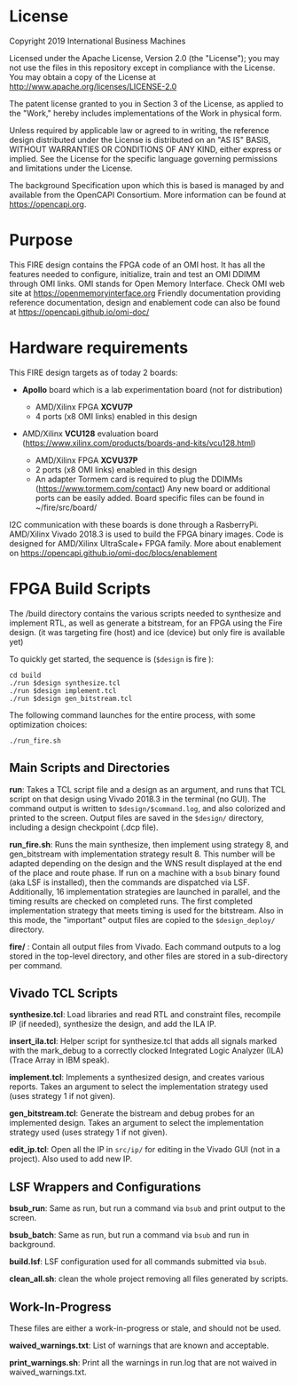 # License

Copyright 2019 International Business Machines

Licensed under the Apache License, Version 2.0 (the "License");
you may not use the files in this repository except in compliance with the License.
You may obtain a copy of the License at
http://www.apache.org/licenses/LICENSE-2.0 

The patent license granted to you in Section 3 of the License, as applied
to the "Work," hereby includes implementations of the Work in physical form.  

Unless required by applicable law or agreed to in writing, the reference design
distributed under the License is distributed on an "AS IS" BASIS,
WITHOUT WARRANTIES OR CONDITIONS OF ANY KIND, either express or implied.
See the License for the specific language governing permissions and
limitations under the License.

The background Specification upon which this is based is managed by and available from
the OpenCAPI Consortium.  More information can be found at https://opencapi.org.

# Purpose

This FIRE design contains the FPGA code of an OMI host. It has all the features needed to 
configure, initialize, train and test an OMI DDIMM through OMI links.
OMI stands for Open Memory Interface. Check OMI web site at https://openmemoryinterface.org
Friendly documentation providing reference documentation, design and enablement code 
can also be found at https://opencapi.github.io/omi-doc/

# Hardware requirements

This FIRE design targets as of today 2 boards:
* __Apollo__ board which is a lab experimentation board (not for distribution)
    * AMD/Xilinx FPGA __XCVU7P__
    * 4 ports (x8 OMI links) enabled in this design

* AMD/Xilinx __VCU128__ evaluation board (https://www.xilinx.com/products/boards-and-kits/vcu128.html)
    * AMD/Xilinx FPGA __XCVU37P__
    * 2 ports (x8 OMI links) enabled in this design
    * An adapter Tormem card is required to plug the DDIMMs (https://www.tormem.com/contact)
Any new board or additional ports can be easily added. Board specific files can be found in ~/fire/src/board/

I2C communication with these boards is done through a RasberryPi.
AMD/Xilinx Vivado 2018.3 is used to build the FPGA binary images.
Code is designed for AMD/Xilinx UltraScale+ FPGA family.
More about enablement on https://opencapi.github.io/omi-doc/blocs/enablement

# FPGA Build Scripts

The /build directory contains the various scripts needed to synthesize and
implement RTL, as well as generate a bitstream, for an FPGA using the
Fire design. (it was targeting fire (host) and ice (device) but
only fire is available yet)

To quickly get started, the sequence is (`$design` is fire ):

```
cd build
./run $design synthesize.tcl
./run $design implement.tcl
./run $design gen_bitstream.tcl
```

The following command launches for the entire process, with some optimization choices:

```
./run_fire.sh
```

## Main Scripts and Directories

__run__: Takes a TCL script file and a design as an argument, and runs
that TCL script on that design using Vivado 2018.3 in the terminal (no
GUI). The command output is written to `$design/$command.log`, and
also colorized and printed to the screen. Output files are saved in
the `$design/` directory, including a design checkpoint (.dcp file).

__run_fire.sh__: Runs the main synthesize, then implement using strategy 8,
and gen_bitstream with implementation strategy result 8. This number will be
adapted depending on the design and the WNS result displayed at the end of 
the place and route phase.  If run on
a machine with a `bsub` binary found (aka LSF is installed), then the
commands are dispatched via LSF. Additionally, 16 implementation
strategies are launched in parallel, and the timing results are
checked on completed runs. The first completed implementation strategy
that meets timing is used for the bitstream. Also in this mode, the
"important" output files are copied to the `$design_deploy/` directory.

__fire/__ : Contain all output files from Vivado. Each
command outputs to a log stored in the top-level directory, and other
files are stored in a sub-directory per command.

## Vivado TCL Scripts

__synthesize.tcl__: Load libraries and read RTL and constraint files,
recompile IP (if needed), synthesize the design, and add the ILA IP.

__insert_ila.tcl__: Helper script for synthesize.tcl that adds all
signals marked with the mark_debug to a correctly clocked Integrated
Logic Analyzer (ILA) (Trace Array in IBM speak).

__implement.tcl__: Implements a synthesized design, and creates
various reports. Takes an argument to select the implementation
strategy used (uses strategy 1 if not given).

__gen_bitstream.tcl__: Generate the bistream and debug probes for an
implemented design. Takes an argument to select the implementation
strategy used (uses strategy 1 if not given).

__edit_ip.tcl__: Open all the IP in `src/ip/` for editing in the Vivado
GUI (not in a project). Also used to add new IP.

## LSF Wrappers and Configurations

__bsub_run__: Same as run, but run a command via `bsub` and print
output to the screen.

__bsub_batch__: Same as run, but run a command via `bsub` and run in
background.

__build.lsf__: LSF configuration used for all commands submitted via `bsub`.

__clean_all.sh__: clean the whole project removing all files generated by scripts.

## Work-In-Progress

These files are either a work-in-progress or stale, and should not be
used.

__waived_warnings.txt__: List of warnings that are known and
acceptable.

__print_warnings.sh__: Print all the warnings in run.log that are not
waived in waived_warnings.txt.
